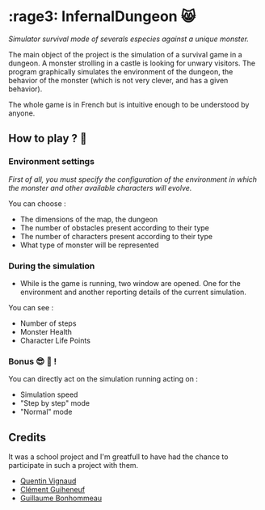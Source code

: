 #  :rage3: InfernalDungeon  :smile_cat:
*Simulator survival mode of severals especies against a unique monster.*

The main object of the project is the simulation of a survival game in a dungeon. 
A monster strolling in a castle is looking for unwary visitors. 
The program graphically simulates the environment of the dungeon, the behavior of the monster 
(which is not very clever, and has a given behavior).

The whole game is in French but is intuitive enough to be understood by anyone.

## How to play ?  :running:

### Environment settings
*First of all, you must specify the configuration of the environment in which the monster 
and other available characters will evolve.*

You can choose :
- The dimensions of the map, the dungeon
- The number of obstacles present according to their type
- The number of characters present according to their type
- What type of monster will be represented

### During the simulation
* While is the game is running, two window are opened. One for the environment and another 
reporting details of the current simulation.

You can see :
- Number of steps
- Monster Health
- Character Life Points

### Bonus  :sunglasses:  :fries: ! ###
You can directly act on the simulation running acting on :
- Simulation speed
- "Step by step" mode
- "Normal" mode

## Credits ##
It was a school project and I'm greatfull to have had the chance to participate in such a project with them.
- [Quentin Vignaud](https://fr.linkedin.com/in/quentin-vignaud-137445a8)
- [Clément Guiheneuf](https://fr.linkedin.com/in/clément-guihéneuf-04004b107)
- [Guillaume Bonhommeau](linkedin.com/in/guillaume-bonhommeau-320967118)
